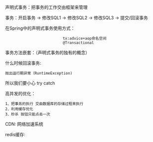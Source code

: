 声明式事务：把事务的工作交由框架来管理

事务：开启事务 -> 修改SQL1 -> 修改SQL2 -> 修改SQL3 -> 提交/回滚事务

在Spring中的声明式事务使用方式：  

                              tx:advice+aop命名空间  
                              @Transactional

事务方法嵌套：（声明式事务的独有的概念）

什么时候回滚事务:
  
    抛出运行期异常（RuntimeException)
所以我们要小心  try catch


高并发的优化：  

    1、把事务的执行 交由数据库的存储过程来执行
    2、利用缓存优化
    3、秒杀 按钮只能点击一次

CDN:
网络加速系统

redis缓存: